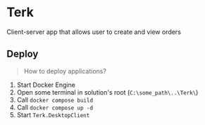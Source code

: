 ﻿# Terk

Client-server app that allows user to create and view orders

## Deploy

> How to deploy applications?

1. Start Docker Engine
2. Open some terminal in solution's root (`C:\some_path\..\Terk\`)
3. Call `docker compose build`
4. Call `docker compose up -d`
5. Start `Terk.DesktopClient`
